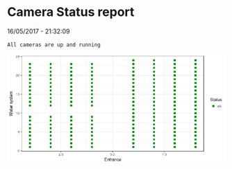 Camera Status report
================
16/05/2017 - 21:32:09

    All cameras are up and running

![](camreport_files/figure-markdown_github/unnamed-chunk-2-1.png)
